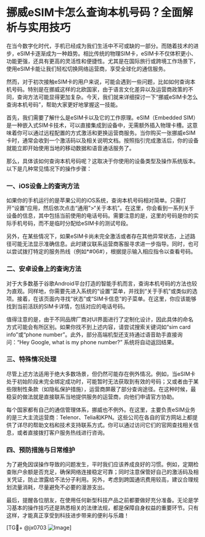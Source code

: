 # 挪威eSIM卡怎么查询本机号码？全面解析与实用技巧

在当今数字化时代，手机已经成为我们生活中不可或缺的一部分。而随着技术的进步，eSIM卡逐渐成为一种趋势。相比传统的物理SIM卡，eSIM卡不仅体积更小、功能更强，还具有更高的灵活性和便捷性。尤其是在国际旅行或跨境工作场景下，使用eSIM卡能让我们轻松切换网络运营商，享受全球化的通信服务。

然而，对于初次接触eSIM卡的用户来说，可能会遇到一些问题，比如如何查询本机号码。特别是在挪威这样的北欧国家，由于语言文化差异以及运营商政策的不同，查询方法可能显得更加复杂。今天，我们就来详细探讨一下“挪威eSIM卡怎么查询本机号码”，帮助大家更好地掌握这一技能。

首先，我们需要了解什么是eSIM卡以及它的工作原理。eSIM（Embedded SIM）是一种嵌入式SIM卡技术，可以直接集成到设备中，无需额外插入物理卡槽。这意味着你可以通过远程配置的方式激活和更换运营商服务。当你购买一张挪威eSIM卡时，通常会收到一个激活码以及相关说明文档。按照指引完成激活后，你的设备就能立即开始使用当地的移动数据和语音通话服务了。

那么，具体该如何查询本机号码呢？这取决于你使用的设备类型及操作系统版本。以下是几种常见情况下的操作步骤：

### 一、iOS设备上的查询方法

如果你的手机运行的是苹果公司的iOS系统，查询本机号码相对简单。只需打开“设置”应用，然后依次点击“通用”>“关于本机”。在这里，你会看到一系列关于设备的信息，其中包括当前使用的电话号码。需要注意的是，这里的号码是你的实际手机号码，而不是临时分配给eSIM卡的测试号段。

另外，在某些情况下，如果eSIM卡尚未完全激活或者存在其他异常状态，上述路径可能无法显示准确信息。此时建议联系运营商客服寻求进一步指导。同时，也可以尝试拨打特定的服务热线（例如*#06#），根据提示输入相应指令以查看号码。

### 二、安卓设备上的查询方法

对于大多数基于谷歌Android平台打造的智能手机而言，查询本机号码的方法也较为直观。同样地，你需要先进入系统的“设置”菜单，并找到“关于手机”或类似的选项。接着，在该页面内寻找“状态”或“SIM卡信息”的子菜单。在这里，你应该能够找到当前活跃的SIM卡详情，包括对应的电话号码。

值得注意的是，由于不同品牌厂商对UI界面进行了定制化设计，因此具体的命名方式可能会有所区别。如果你找不到上述内容，请尝试搜索关键词如“sim card info”或“phone number”。此外，部分高端机型还支持通过语音助手直接询问：“Hey Google, what is my phone number?” 系统将自动返回结果。

### 三、特殊情况处理

尽管上述方法适用于绝大多数场景，但仍然可能存在例外情况。例如，当eSIM卡处于初始阶段未完全绑定成功时，可能暂时无法获取到有效的号码；又或者由于某些限制性条款（如隐私保护措施），运营商屏蔽了部分查询途径。在这种时候，最稳妥的做法就是直接联系当地提供服务的运营商，向他们申请官方协助。

每个国家都有自己的通信管理体系，挪威也不例外。在这里，主要负责eSIM业务的是三大主流运营商：Telenor、Telia和KPN。这些公司在各自的官方网站上都提供了详尽的帮助文档和技术支持联系方式。你可以通过访问它们的官网查找相关信息，或者直接拨打客户服务热线进行咨询。

### 四、预防措施与日常维护

为了避免因误操作导致的问题发生，平时我们应该养成良好的习惯。例如，定期检查账户余额是否充足，确保网络连接稳定可靠；同时注意保管好自己的激活码及相关凭证，防止泄露给不法分子利用。另外，考虑到跨国通讯费用较高，建议合理规划流量消耗，尽量避免不必要的漫游支出。

最后，提醒各位朋友，在使用任何新型科技产品之前都要做好充分准备。无论是学习基本的操作技巧还是熟悉相关的法律法规，都是保障自身权益的重要环节。只有这样，才能真正享受到科技进步带来的便利与乐趣！

[TG💪+ @jx0703 ![Image](https://github.com/user-attachments/assets/dbca1d08-cadb-493c-b0ec-ad6f7a83f270)]